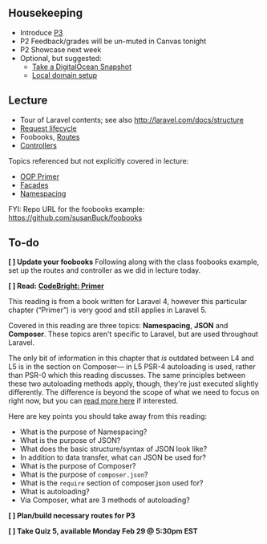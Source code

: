 ## Housekeeping

+ Introduce [P3](/Projects/P3)
+ P2 Feedback/grades will be un-muted in Canvas tonight
+ P2 Showcase next week
+ Optional, but suggested:
    + [Take a DigitalOcean Snapshot](https://github.com/susanBuck/dwa15-spring2016-notes/blob/master/01_Servers_and_Git/999_Extras/03_Digital_Ocean_Snapshots.md)
    + [Local domain setup](https://github.com/susanBuck/dwa15-spring2016-notes/blob/master/01_Servers_and_Git/09_Local_domain_setup.md)



## Lecture

+ Tour of Laravel contents; see also <http://laravel.com/docs/structure>
+ [Request lifecycle](https://github.com/susanBuck/dwa15-spring2016-notes/blob/master/03_Laravel/06_Request_lifecycle.md)
+ Foobooks, [Routes](https://github.com/susanBuck/dwa15-spring2016-notes/blob/master/03_Laravel/08_Routes.md)
+ [Controllers](https://github.com/susanBuck/dwa15-spring2016-notes/blob/master/03_Laravel/09_Controllers.md)

Topics referenced but not explicitly covered in lecture:

+ [OOP Primer](https://github.com/susanBuck/dwa15-spring2016-notes/blob/master/03_Laravel/00_OOP_Primer.md)
+ [Facades](https://github.com/susanBuck/dwa15-spring2016-notes/blob/master/03_Laravel/07_Facades.md)
+ [Namespacing](https://github.com/susanBuck/dwa15-spring2016-notes/blob/master/03_Laravel/10_Namespacing.md)

FYI: Repo URL for the foobooks example: <https://github.com/susanBuck/foobooks>

## To-do

__[ ] Update your foobooks__
Following along with the class foobooks example, set up the routes and controller as we did in lecture today.

__[ ] Read: [CodeBright: Primer](http://daylerees.com/codebright-the-primers/)__

This reading is from a book written for Laravel 4, however this particular chapter (&ldquo;Primer&rdquo;) is very good and still applies in Laravel 5.

Covered in this reading are three topics: **Namespacing**, **JSON** and **Composer**. These topics aren't specific to Laravel, but are used throughout Laravel.

The only bit of information in this chapter that *is* outdated between L4 and L5 is in the section on Composer&mdash; in L5 PSR-4 autoloading is used, rather than PSR-0 which this reading discusses. The same principles between these two autoloading methods apply, though, they're just executed slightly differently. The difference is beyond the scope of what we need to focus on right now, but you can [read more here](http://www.sitepoint.com/battle-autoloaders-psr-0-vs-psr-4/) if interested.

Here are key points you should take away from this reading:

+ What is the purpose of Namespacing?
+ What is the purpose of JSON?
+ What does the basic structure/syntax of JSON look like?
+ In addition to data transfer, what can JSON be used for?
+ What is the purpose of Composer?
+ What is the purpose of `composer.json`?
+ What is the `require` section of composer.json used for?
+ What is autoloading?
+ Via Composer, what are 3 methods of autoloading?

__[ ] Plan/build necessary routes for P3__

__[ ] Take Quiz 5, available Monday Feb 29 @ 5:30pm EST__
